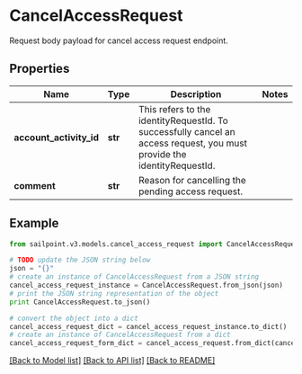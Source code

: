 # CancelAccessRequest

Request body payload for cancel access request endpoint.

## Properties
Name | Type | Description | Notes
------------ | ------------- | ------------- | -------------
**account_activity_id** | **str** | This refers to the identityRequestId. To successfully cancel an access request, you must provide the identityRequestId. | 
**comment** | **str** | Reason for cancelling the pending access request. | 

## Example

```python
from sailpoint.v3.models.cancel_access_request import CancelAccessRequest

# TODO update the JSON string below
json = "{}"
# create an instance of CancelAccessRequest from a JSON string
cancel_access_request_instance = CancelAccessRequest.from_json(json)
# print the JSON string representation of the object
print CancelAccessRequest.to_json()

# convert the object into a dict
cancel_access_request_dict = cancel_access_request_instance.to_dict()
# create an instance of CancelAccessRequest from a dict
cancel_access_request_form_dict = cancel_access_request.from_dict(cancel_access_request_dict)
```
[[Back to Model list]](../README.md#documentation-for-models) [[Back to API list]](../README.md#documentation-for-api-endpoints) [[Back to README]](../README.md)


